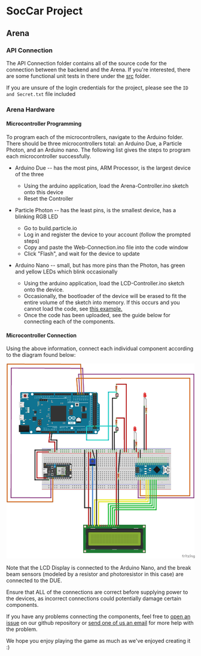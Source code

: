 # SocCar Project

## Arena

### API Connection

The API Connection folder contains all of the source code for the connection between the backend and the Arena. If you're interested, there are some functional unit tests in there under the [src](https://github.com/gmarino2048/Real-Life-Rocket-League/tree/master/Hardware/Arena/API%20Connection/API%20Connection/src) folder.

If you are unsure of the login credentials for the project, please see the `ID and Secret.txt` file included

### Arena Hardware

#### Microcontroller Programming

To program each of the microcontrollers, navigate to the Arduino folder. There should be three microcontrollers total: an Arduino Due, a Particle Photon, and an Arduino nano. The following list gives the steps to program each microcontroller successfully.

- Arduino Due -- has the most pins, ARM Processor, is the largest device of the three
  - Using the arduino application, load the Arena-Controller.ino sketch onto this device
  - Reset the Controller


- Particle Photon -- has the least pins, is the smallest device, has a blinking RGB LED
  - Go to build.particle.io
  - Log in and register the device to your account (follow the prompted steps)
  - Copy and paste the Web-Connection.ino file into the code window
  - Click "Flash", and wait for the device to update


- Arduino Nano -- small, but has more pins than the Photon, has  green and yellow LEDs which blink occasionally
  - Using the arduino application, load the LCD-Controller.ino sketch onto the device.
  - Occasionally, the bootloader of the device will be erased to fit the entire volume of the sketch into memory. If this occurs and you cannot load the code, see [this example.](https://www.arduino.cc/en/Tutorial/ArduinoISP)
  - Once the code has been uploaded, see the guide below for connecting each of the components.


#### Microcontroller Connection

Using the above information, connect each individual component according to the diagram found below:

![Arena Wiring Diagram](Arena.png)

Note that the LCD Display is connected to the Arduino Nano, and the break beam sensors (modeled by a resistor and photoresistor in this case) are connected to the DUE.

Ensure that ALL of the connections are correct before supplying power to the devices, as incorrect connections could potentially damage certain components.

If you have any problems connecting the components, feel free to [open an issue](https://github.com/gmarino2048/Real-Life-Rocket-League/issues) on our github repository or [send one of us an email](gxm262@case.edu) for more help with the problem.

We hope you enjoy playing the game as much as we've enjoyed creating it :)
